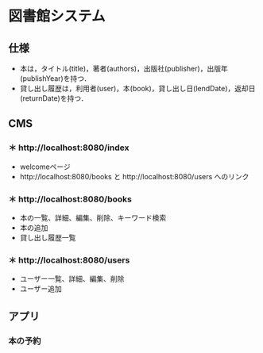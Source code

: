 # 図書館システム

## 仕様
- 本は，タイトル(title)，著者(authors)，出版社(publisher)，出版年(publishYear)を持つ．
- 貸し出し履歴は，利用者(user)，本(book)，貸し出し日(lendDate)，返却日(returnDate)を持つ．




## CMS

### ＊ http://localhost:8080/index
- welcomeページ
- http://localhost:8080/books
と
http://localhost:8080/users
へのリンク

### ＊ http://localhost:8080/books
- 本の一覧、詳細、編集、削除、キーワード検索
- 本の追加
- 貸し出し履歴一覧

### ＊ http://localhost:8080/users
- ユーザー一覧、詳細、編集、削除
- ユーザー追加

## アプリ

### 本の予約
